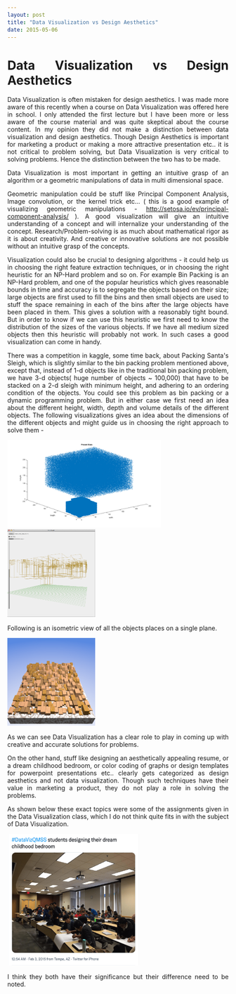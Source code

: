 ```yaml
---
layout: post
title: "Data Visualization vs Design Aesthetics"
date: 2015-05-06
---
```


<style>body {text-align: justify}</style>

# Data Visualization vs Design Aesthetics

Data Visualization is often mistaken for design aesthetics. I was made more aware of this recently when a course on Data Visualization was offered here in school. I only attended the first lecture but I have been more or less aware of the course material and was quite skeptical about the course content. In my opinion they did not make a distinction between data visualization and design aesthetics. Though Design Aesthetics is important for marketing a product or making a more attractive presentation etc.. it is not critical to problem solving, but Data Visualization is very critical to solving problems. Hence the distinction between the two has to be made.

Data Visualization is most important in getting an intuitive grasp of an algorithm or a geometric manipulations of data in multi dimensional space.

Geometric manipulation could be stuff like Principal Component Analysis, Image convolution, or the kernel trick etc... ( this is a good example of visualizing geometric manipulations - http://setosa.io/ev/principal-component-analysis/ ). A good visualization will give an intuitive understanding of a concept and will internalize your understanding of the concept. Research/Problem-solving is as much about mathematical rigor as it is about creativity. And creative or innovative solutions are not possible without an intuitive grasp of the concepts.

Visualization could also be crucial to designing algorithms - it could help us in choosing the right feature extraction techniques, or in choosing the right heuristic for an NP-Hard problem and so on. For example Bin Packing is an NP-Hard problem, and one of the popular heuristics which gives reasonable bounds in time and accuracy is to segregate the objects based on their size; large objects are first used to fill the bins and then small objects are used to stuff the space remaining in each of the bins after the large objects have been placed in them. This gives a solution with a reasonably tight bound. But in order to know if we can use this heuristic we first need to know the distribution of the sizes of the various objects. If we have all medium sized objects then this heuristic will probably not work. In such cases a good visualization can come in handy.

There was a competition in kaggle, some time back, about Packing Santa's Sleigh, which is slightly similar to the bin packing problem mentioned above, except that, instead of 1-d objects like in the traditional bin packing problem, we have 3-d objects( huge number of objects ~ 100,000) that have to be stacked on a 2-d sleigh with minimum height, and adhering to an ordering condition of the objects. You could see this problem as bin packing or a dynamic programming problem. But in either case we first need an idea about the different height, width, depth and volume details of the different objects. The following visualizations gives an idea about the dimensions of the different objects and might guide us in choosing the right approach to solve them -

<img src="../images/dataviz-sizes.png" alt="Present Sizes" style="height: 200px; width:350px;"/>

<img src="../images/dataviz-opacity.png" alt="Transparent View of Presents" style="height: 200px; width:200px;"/>

Following is an isometric view of all the objects places on a single plane.

<img src="../images/dataviz-isometric.png" alt="Isometric View of Presents" style="height: 200px; width:200px;"/>

As we can see Data Visualization has a clear role to play in coming up with creative and accurate solutions for problems.

On the other hand, stuff like designing an aesthetically appealing resume, or a dream childhood bedroom, or color coding of graphs or design templates for powerpoint presentations etc.. clearly gets categorized as design aesthetics and not data visualization. Though such techniques have their value in marketing a product, they do not play a role in solving the problems.

As shown below these exact topics were some of the assignments given in the Data Visualization class, which I do not think quite fits in with the subject of Data Visualization.

<img src="../images/dataviz-tweet.png" alt="Instructor's tweet" style="height: 300px; width:300px;"/>

I think they both have their significance but their difference need to be noted.